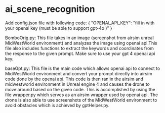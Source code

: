 # ai_scene_recognition

Add config.json file with following code:
{
    "OPENAI_API_KEY": "fill in with your openai key (must be able to support gpt-4o )"
}

BomboOrig.py:
This file takes in an image (screenshot from airsim unreal MidWestWorld environment) and analyzes the image using openai api.This file also includes functions to extract the keywords and coordinates from the response to the given prompt. Make sure to use your gpt 4 openai api key.

baseGpt.py:
This file is the main code which allows openai api to connect to MidWestWorld environment and convert your prompt directly into airsim code done by the openai api. This code is then ran in the airsim and midwestworld environment in Unreal
engine 4 and causes the drone to move around based on the given code. This is
accomplished by using the file wrapper.py which serves as an airsim wrapper
used by openai api. The drone is also able to use screenshots of the MidWestWorld
environment to avoid obstacles which is achieved by gptHelper.py.

